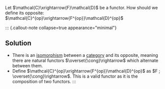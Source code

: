 Let $\mathcal{C}\xrightarrow{F}\mathcal{D}$ be a functor. How should we define 
its opposite: $\mathcal{C}^{op}\xrightarrow{F^{op}}\mathcal{D}^{op}$

::: {.callout-note collapse=true appearance="minimal"}
## Solution

- There is an [isomorphism](/docs/math/defs/iso.qmd) between a 
  [category](/docs/math/defs/cat.qmd) and its opposite, meaning there are 
  natural functors $\overset{\cong}\rightarrow$ which alternate between them.
- Define $\mathcal{C}^{op}\xrightarrow{F^{op}}\mathcal{D}^{op}$ as 
  $F ; \overset{\cong}\rightarrow$. This is a valid functor as it is the 
  composition of two functors.
:::